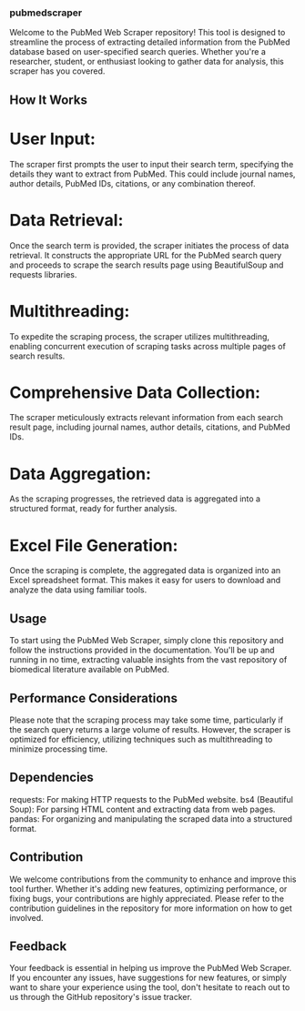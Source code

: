 ### pubmedscraper

Welcome to the PubMed Web Scraper repository! This tool is designed to streamline the process of extracting detailed information from the PubMed database based on user-specified search queries. Whether you're a researcher, student, or enthusiast looking to gather data for analysis, this scraper has you covered.

## How It Works
# User Input: 
The scraper first prompts the user to input their search term, specifying the details they want to extract from PubMed. This could include journal names, author details, PubMed IDs, citations, or any combination thereof.

# Data Retrieval: 
Once the search term is provided, the scraper initiates the process of data retrieval. It constructs the appropriate URL for the PubMed search query and proceeds to scrape the search results page using BeautifulSoup and requests libraries.

# Multithreading: 
To expedite the scraping process, the scraper utilizes multithreading, enabling concurrent execution of scraping tasks across multiple pages of search results.

# Comprehensive Data Collection: 
The scraper meticulously extracts relevant information from each search result page, including journal names, author details, citations, and PubMed IDs.

# Data Aggregation: 
As the scraping progresses, the retrieved data is aggregated into a structured format, ready for further analysis.

# Excel File Generation: 
Once the scraping is complete, the aggregated data is organized into an Excel spreadsheet format. This makes it easy for users to download and analyze the data using familiar tools.

## Usage
To start using the PubMed Web Scraper, simply clone this repository and follow the instructions provided in the documentation. You'll be up and running in no time, extracting valuable insights from the vast repository of biomedical literature available on PubMed.

## Performance Considerations
Please note that the scraping process may take some time, particularly if the search query returns a large volume of results. However, the scraper is optimized for efficiency, utilizing techniques such as multithreading to minimize processing time.

## Dependencies
requests: For making HTTP requests to the PubMed website.
bs4 (Beautiful Soup): For parsing HTML content and extracting data from web pages.
pandas: For organizing and manipulating the scraped data into a structured format.
## Contribution
We welcome contributions from the community to enhance and improve this tool further. Whether it's adding new features, optimizing performance, or fixing bugs, your contributions are highly appreciated. Please refer to the contribution guidelines in the repository for more information on how to get involved.

## Feedback
Your feedback is essential in helping us improve the PubMed Web Scraper. If you encounter any issues, have suggestions for new features, or simply want to share your experience using the tool, don't hesitate to reach out to us through the GitHub repository's issue tracker.



